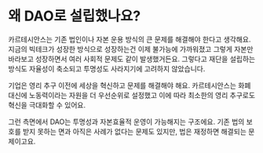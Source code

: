 # 왜 DAO로 설립했나요?

카르테시안스는 기존 법인이나 자본 운용 방식의 큰 문제를 해결해야 한다고 생각해요. 지금의 빅테크가 성장한 방식으로 성장하는건 이제 불가능에 가까워졌고 그렇게 자본만 바라보고 성장하면서 여러 사회적 문제도 같이 발생했거든요. 그렇다고 재단을 설립하는 방식도 자율성이 축소되고 투명성도 사라지기에 고려하지 않았습니다.

기업은 영리 추구 이전에 세상을 혁신하고 문제를 해결해야 해요. 카르테시안스는 화폐 대신에 노동력이라는 자원을 더 우선순위로 설정했고 이에 따라 최소한의 영리 추구로도 혁신을 극대화할 수 있어요.

그런 측면에서 DAO는 투명성과 자본효율적 운영이 가능해지는 구조에요. 기존 법의 보호를 받지 못하는 면과 아직은 사례가 없다는 문제도 있지만, 법은 재정하면 해결되는 문제이고요.
